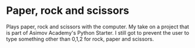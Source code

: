 # Paper, rock and scissors

Plays paper, rock and scissors with the computer. My take on a project that is part of Asimov Academy's Python Starter.
I still got to prevent the user to type something other than 0,1,2 for rock, paper and scissors.

